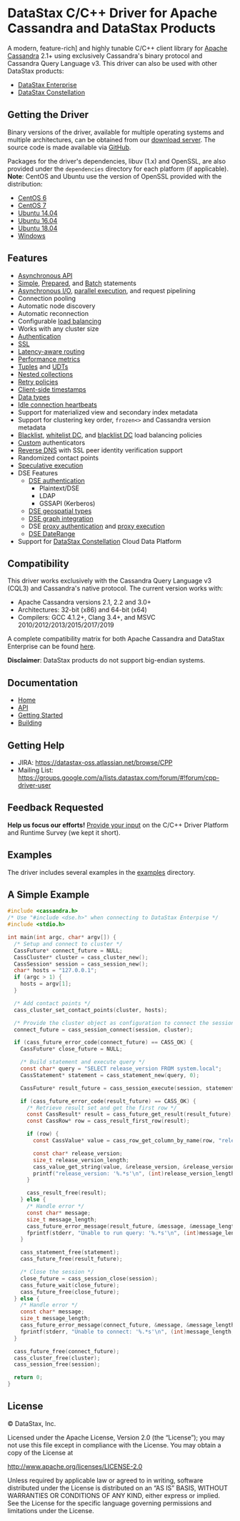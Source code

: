 # DataStax C/C++ Driver for Apache Cassandra and DataStax Products

A modern, feature-rich] and highly tunable C/C++ client library for
[Apache Cassandra] 2.1+ using exclusively Cassandra's binary protocol and
Cassandra Query Language v3. This driver can also be used with other DataStax
products:

* [DataStax Enterprise]
* [DataStax Constellation]

## Getting the Driver

Binary versions of the driver, available for multiple operating systems and
multiple architectures, can be obtained from our [download server]. The
source code is made available via [GitHub].

Packages for the driver's dependencies, libuv (1.x)
and OpenSSL, are also provided under the `dependencies` directory for each
platform (if applicable). __Note__: CentOS and Ubuntu use the version of OpenSSL
provided with the distribution:

* [CentOS 6][centos-6-dependencies]
* [CentOS 7][centos-7-dependencies]
* [Ubuntu 14.04][ubuntu-14-04-dependencies]
* [Ubuntu 16.04][ubuntu-16-04-dependencies]
* [Ubuntu 18.04][ubuntu-18-04-dependencies]
* [Windows][windows-dependencies]

## Features

* [Asynchronous API]
* [Simple], [Prepared], and [Batch] statements
* [Asynchronous I/O], [parallel execution], and request pipelining
* Connection pooling
* Automatic node discovery
* Automatic reconnection
* Configurable [load balancing]
* Works with any cluster size
* [Authentication]
* [SSL]
* [Latency-aware routing]
* [Performance metrics]
* [Tuples] and [UDTs]
* [Nested collections]
* [Retry policies]
* [Client-side timestamps]
* [Data types]
* [Idle connection heartbeats]
* Support for materialized view and secondary index metadata
* Support for clustering key order, `frozen<>` and Cassandra version metadata
* [Blacklist], [whitelist DC], and [blacklist DC] load balancing policies
* [Custom] authenticators
* [Reverse DNS] with SSL peer identity verification support
* Randomized contact points
* [Speculative execution]
* DSE Features
  * [DSE authentication]
    * Plaintext/DSE
    * LDAP
    * GSSAPI (Kerberos)
  * [DSE geospatial types]
  * [DSE graph integration]
  * DSE [proxy authentication][DSE Proxy Authentication] and [proxy execution][DSE Proxy Execution]
  * [DSE DateRange]
* Support for [DataStax Constellation] Cloud Data Platform

## Compatibility

This driver works exclusively with the Cassandra Query Language v3 (CQL3) and
Cassandra's native protocol. The current version works with:

* Apache Cassandra versions 2.1, 2.2 and 3.0+
* Architectures: 32-bit (x86) and 64-bit (x64)
* Compilers: GCC 4.1.2+, Clang 3.4+, and MSVC 2010/2012/2013/2015/2017/2019

A complete compatibility matrix for both Apache Cassandra
and DataStax Enterprise can be found [here][cpp-driver-compatability-matrix].

__Disclaimer__: DataStax products do not support big-endian systems.

## Documentation

* [Home]
* [API]
* [Getting Started]
* [Building]

## Getting Help

* JIRA: https://datastax-oss.atlassian.net/browse/CPP
* Mailing List: https://groups.google.com/a/lists.datastax.com/forum/#!forum/cpp-driver-user

## Feedback Requested

**Help us focus our efforts!** [Provide your input] on the C/C++ Driver Platform
and Runtime Survey (we kept it short).

## Examples

The driver includes several examples in the [examples] directory.

## A Simple Example
```c
#include <cassandra.h>
/* Use "#include <dse.h>" when connecting to DataStax Enterpise */
#include <stdio.h>

int main(int argc, char* argv[]) {
  /* Setup and connect to cluster */
  CassFuture* connect_future = NULL;
  CassCluster* cluster = cass_cluster_new();
  CassSession* session = cass_session_new();
  char* hosts = "127.0.0.1";
  if (argc > 1) {
    hosts = argv[1];
  }

  /* Add contact points */
  cass_cluster_set_contact_points(cluster, hosts);

  /* Provide the cluster object as configuration to connect the session */
  connect_future = cass_session_connect(session, cluster);

  if (cass_future_error_code(connect_future) == CASS_OK) {
    CassFuture* close_future = NULL;

    /* Build statement and execute query */
    const char* query = "SELECT release_version FROM system.local";
    CassStatement* statement = cass_statement_new(query, 0);

    CassFuture* result_future = cass_session_execute(session, statement);

    if (cass_future_error_code(result_future) == CASS_OK) {
      /* Retrieve result set and get the first row */
      const CassResult* result = cass_future_get_result(result_future);
      const CassRow* row = cass_result_first_row(result);

      if (row) {
        const CassValue* value = cass_row_get_column_by_name(row, "release_version");

        const char* release_version;
        size_t release_version_length;
        cass_value_get_string(value, &release_version, &release_version_length);
        printf("release_version: '%.*s'\n", (int)release_version_length, release_version);
      }

      cass_result_free(result);
    } else {
      /* Handle error */
      const char* message;
      size_t message_length;
      cass_future_error_message(result_future, &message, &message_length);
      fprintf(stderr, "Unable to run query: '%.*s'\n", (int)message_length, message);
    }

    cass_statement_free(statement);
    cass_future_free(result_future);

    /* Close the session */
    close_future = cass_session_close(session);
    cass_future_wait(close_future);
    cass_future_free(close_future);
  } else {
    /* Handle error */
    const char* message;
    size_t message_length;
    cass_future_error_message(connect_future, &message, &message_length);
    fprintf(stderr, "Unable to connect: '%.*s'\n", (int)message_length, message);
  }

  cass_future_free(connect_future);
  cass_cluster_free(cluster);
  cass_session_free(session);

  return 0;
}
```

## License

&copy; DataStax, Inc.

Licensed under the Apache License, Version 2.0 (the “License”); you may not use
this file except in compliance with the License. You may obtain a copy of the
License at

http://www.apache.org/licenses/LICENSE-2.0

Unless required by applicable law or agreed to in writing, software distributed
under the License is distributed on an “AS IS” BASIS, WITHOUT WARRANTIES OR
CONDITIONS OF ANY KIND, either express or implied. See the License for the
specific language governing permissions and limitations under the License.

[Apache Cassandra]: http://cassandra.apache.org
[DataStax Enterprise]: http://www.datastax.com/products/datastax-enterprise
[Examples]: examples/
[download server]: http://downloads.datastax.com/cpp-driver/
[GitHub]: https://github.com/datastax/cpp-driver
[cpp-driver-compatability-matrix]: https://docs.datastax.com/en/developer/driver-matrix/doc/cppDrivers.html#cpp-drivers
[Home]: http://docs.datastax.com/en/developer/cpp-driver/latest
[API]: http://docs.datastax.com/en/developer/cpp-driver/latest/api
[Getting Started]: http://docs.datastax.com/en/developer/cpp-driver/latest/topics
[Building]: http://docs.datastax.com/en/developer/cpp-driver/latest/topics/building
[Provide your input]: http://goo.gl/forms/ihKC5uEQr6
[centos-6-dependencies]: http://downloads.datastax.com/cpp-driver/centos/6/dependencies
[centos-7-dependencies]: http://downloads.datastax.com/cpp-driver/centos/7/dependencies
[ubuntu-14-04-dependencies]: http://downloads.datastax.com/cpp-driver/ubuntu/14.04/dependencies
[ubuntu-16-04-dependencies]: http://downloads.datastax.com/cpp-driver/ubuntu/16.04/dependencies
[ubuntu-18-04-dependencies]: http://downloads.datastax.com/cpp-driver/ubuntu/18.04/dependencies
[windows-dependencies]: http://downloads.datastax.com/cpp-driver/windows/dependencies
[DataStax Constellation]: https://constellation.datastax.com

[Asynchronous API]: http://datastax.github.io/cpp-driver/topics/#futures
[Simple]: http://datastax.github.io/cpp-driver/topics/#executing-queries
[Prepared]: http://datastax.github.io/cpp-driver/topics/basics/prepared_statements/
[Batch]: http://datastax.github.io/cpp-driver/topics/basics/batches/
[Asynchronous I/O]: http://datastax.github.io/cpp-driver/topics/#asynchronous-i-o
[parallel execution]: http://datastax.github.io/cpp-driver/topics/#thread-safety
[load balancing]: http://datastax.github.io/cpp-driver/topics/configuration/#load-balancing
[Authentication]: http://datastax.github.io/cpp-driver/topics/security/#authentication
[SSL]: http://datastax.github.io/cpp-driver/topics/security/ssl/
[Latency-aware routing]: http://datastax.github.io/cpp-driver/topics/configuration/#latency-aware-routing
[Performance metrics]: http://datastax.github.io/cpp-driver/topics/metrics/
[Tuples]: http://datastax.github.io/cpp-driver/topics/basics/tuples/
[UDTs]: http://datastax.github.io/cpp-driver/topics/basics/user_defined_types/
[Nested collections]: http://datastax.github.io/cpp-driver/topics/basics/binding_parameters/#nested-collections
[Data types]: http://datastax.github.io/cpp-driver/topics/basics/data_types/
[Retry policies]: http://datastax.github.io/cpp-driver/topics/configuration/retry_policies/
[Client-side timestamps]: http://datastax.github.io/cpp-driver/topics/basics/client_side_timestamps/
[Idle connection heartbeats]: http://datastax.github.io/cpp-driver/topics/configuration/#connection-heartbeats
[Blacklist]: http://datastax.github.io/cpp-driver/topics/configuration/#blacklist
[whitelist DC]: http://datastax.github.io/cpp-driver/topics/configuration/#datacenter
[blacklist DC]: http://datastax.github.io/cpp-driver/topics/configuration/#datacenter
[Custom]: http://datastax.github.io/cpp-driver/topics/security/#custom
[Reverse DNS]: http://datastax.github.io/cpp-driver/topics/security/ssl/#enabling-cassandra-identity-verification
[Speculative execution]: http://datastax.github.io/cpp-driver/topics/configuration/#speculative-execution
[DSE authentication]: http://docs.datastax.com/en/developer/cpp-driver/latest/dse_features/authentication
[DSE geospatial types]: http://docs.datastax.com/en/developer/cpp-driver/latest/dse_features/geotypes
[DSE graph integration]: http://docs.datastax.com/en/developer/cpp-driver/latest/dse_features/graph
[DSE Proxy Authentication]: http://docs.datastax.com/en/developer/cpp-driver/latest/dse_features/authentication/#proxy-authentication
[DSE Proxy Execution]: http://docs.datastax.com/en/developer/cpp-driver/latest/dse_features/authentication/#proxy-execution
[DSE DateRange]: https://github.com/datastax/cpp-driver/blob/master/examples/dse/date_range/date_range.c
